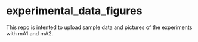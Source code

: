 # experimental_data_figures
This repo is intented to upload sample data and pictures of the experiments with mA1 and mA2.
